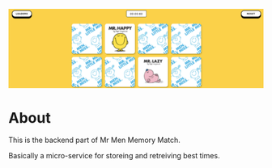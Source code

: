 ![Banner of the project](../client/images/banner.png)

# About

This is the backend part of Mr Men Memory Match.

Basically a micro-service for storeing and retreiving best times.
